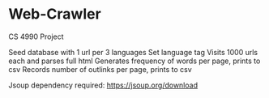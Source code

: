 # Web-Crawler
CS 4990 Project

Seed database with 1 url per 3 languages
Set language tag 
Visits 1000 urls each and parses full html
Generates frequency of words per page, prints to csv 
Records number of outlinks per page, prints to csv


Jsoup dependency required: 
https://jsoup.org/download
